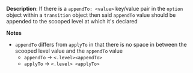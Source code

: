 __Description__: If there is a `appendTo: <value>` key/value pair in the `option` object within a `transition` object then said `appendTo` value should be appended to the scooped level at which it's declared

__Notes__

- `appendTo` differs from `applyTo` in that there is no space in between the scooped level value and the `appendTo` value
    + `appendTo` -> `<.level><appendTo>`
    + `applyTo` -> `<.level> <applyTo>`

